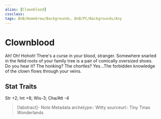 ```yaml
---
alias: [Clownblood]
cssclass: 
tags: BnB/Homebrew/Backgrounds, BnB/PC/Backgrounds/Any
---
```

# Clownblood

Ah! Oh! Hohoh! There's a curse in your blood, stranger. Somewhere snarled in the fetid roots of your family tree is a pair of comically oversized shoes. Do you hear it? The honking? The chortles? Yes…The forbidden knowledge of the clown flows through your veins.

## Stat Traits
Str +2; Int +8; Wis-3; Cha/Att -4


> [!abstract]- Note Metadata
> archetype:: Witty
> sourceurl:: Tiny Tinas Wonderlands

